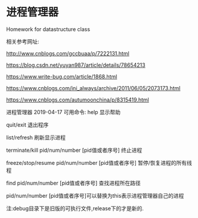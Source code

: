 # 进程管理器
Homework for datastructure class

相关参考网址:

http://www.cnblogs.com/gccbuaa/p/7222131.html

https://blog.csdn.net/yuyan987/article/details/78654213

https://www.write-bug.com/article/1868.html

https://www.cnblogs.com/ini_always/archive/2011/06/05/2073173.html

https://www.cnblogs.com/autumoonchina/p/8315419.html

进程管理器 2019-04-17
可用命令:
help    显示帮助

quit/exit       退出程序

list/refresh    刷新显示进程

terminate/kill  pid/num/number [pid值或者序号]  终止进程

freeze/stop/resume  pid/num/number [pid值或者序号]      暂停/恢复进程的所有线程

find  pid/num/number [pid值或者序号]    查找进程所在路径

pid/num/number [pid值或者序号]可以替换为this表示进程管理器自己的进程

注:debug目录下是旧版的可执行文件,release下的才是新的.
